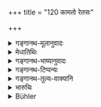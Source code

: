 +++
title = "120 कामतो रेतसः"

+++

<details><summary>गङ्गानथ-मूलानुवादः</summary>

Persons learned in the Veda and knowing the law declare that for the twice-born person keeping up his vows, the intentional emission of semen means a ‘transgression of the vow.’—(120)
</details>

<details><summary>मेधातिथिः</summary>

अवकीर्णिपदार्थनिरूपणम् । अतश् चोपात्तव्रतातिरिक्तविषय एवं विज्ञायते । **व्रतस्यास्ये**ति ब्रह्मचर्याश्रमस्थस्येति, स्मृत्यन्तरदर्शनाद् विज्ञेयम् । **रेतःसेकस्** त्व् अस्यैव विशेषतः प्रतिषिद्धो ऽन्तरेणापि स्त्रीसंप्रयोगम् । **कामतः सेके** विधिर् अयम् ॥ ११.१२० ॥
</details>

<details><summary>गङ्गानथ-भाष्यानुवादः</summary>

This verse supplies the explanation of the meaning of the term ‘*avakīṛṇīn*’ ‘immoral religious student’;—from which it is clear that the term ‘*vrata*’ here stands for something other than the penances mentioned in the present context

‘*Keeping up his vows*.’—On the strength of other Smṛti texts, this should be understood to mean ‘one who is in the state of the Religious Student’; as it is for such a one that emission of semen, even without sexual intercourse, has been specially forbidden.

The rule here laid down applies to the case, of *intentional* emission of semen.—(120)
</details>

<details><summary>गङ्गानथ-टिप्पन्यः</summary>

This verse is quoted in *Aparārka* (p. 1140), which explains that this
‘emission of the seed’ is meant to be ‘in a woman’;—and in
*Madanapārijāta* (p. 909.)
</details>

<details><summary>गङ्गानथ-तुल्य-वाक्यानि</summary>

**(verses 11.118-123)  
**

See Comparative notes for [Verse
11.118].
</details>

<details><summary>भारुचिः</summary>

एवं चाकामतो दिवा रात्रौ वा प्रच्युतेन्द्रियस्य लघुतरं प्रायश्चित्तं स्यात् । ततो ऽपि स्वप्न इति । तथा चोक्तं स्वप्ने रेतःसेके ब्रह्मचारिणः "पुनर् माम् इत्य् ऋचं जपेत्" इति ॥ ११.११९ ॥
</details>

<details><summary>Bühler</summary>

121	Those who know the Veda declare that a voluntary effusion of semen by a twice-born (youth) who fulfils the vow (of studentship constitutes) a breach of that vow.
</details>
